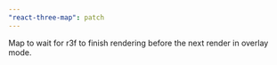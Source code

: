 ```yaml
---
"react-three-map": patch
---
```


Map to wait for r3f to finish rendering before the next render in overlay mode.